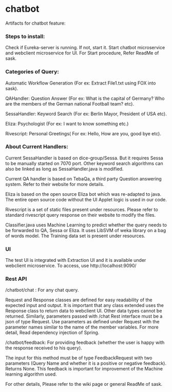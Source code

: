 # chatbot
Artifacts for chatbot feature:

### Steps to install:

Check if Eureka-server is running. If not, start it.
Start chatbot microservice and webclient microservice for UI. For Start procedure, Refer ReadMe of sask.

### Categories of Query:

Automatic Workflow Generation (For ex: Extract File1.txt using FOX into sask).

QAHandler: Question Answer (For ex: What is the capital of Germany? Who are the members of the German national Football team? etc).

SessaHandler: Keyword Search (For ex: Berlin Mayor, President of USA etc).

Eliza: Psychologist (For ex: I want to know something etc.)

Rivescript: Personal Greetings( For ex: Hello, How are you, good bye etc).

### About Current Handlers:

Current SessaHandler is based on dice-group/Sessa. But it requires Sessa to be manually started on 7070 port. Other keyword search algorithms can also be linked as long as SessaHandler.java is modified.

Current QA handler is based on TebaQa, a third party Question answering system. Refer to their website for more details.

Eliza is based on the open source Eliza bot which was re-adapted to java. The entire open source code without the UI Applet logic is used in our code.

Rivescript is a set of static files present under resources. Please refer to standard rivescript query response on their website to modify the files.

Classifier.java uses Machine Learning to predict whether the query needs to be forwarded to QA, Sessa or Eliza. It uses LibSVM of weka library on a bag of words model. The Training data set is present under resources.

### UI

The test UI is integrated with Extraction UI and it is available under webclient microservice. To access, use http://localhost:9090/

### Rest API

/chatbot/chat : For any chat query.

Request and Response classes are defined for easy readability of the expected input and output. It is important that any class extended uses the Response class to return data to webclient UI. Other data types cannot be returned. Similarly, parameters passed with /chat Rest interface must be a json of type Request. Use parameters as defined under Request with the parameter names similar to the name of the member variables. For more detail, Read dependency injection of Spring.

/chatbot/feedback: For providing feedback (whether the user is happy with the response received to his query). 

The input for this method must be of type FeedbackRequest with two parameters (Query Name and whether it is a positive or negative feedback). Returns None. This feedback is important for improvement of the Machine learning algorithm used.

For other details, Please refer to the wiki page or general ReadMe of sask.

